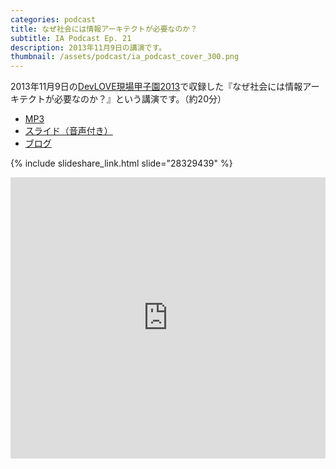 ```yaml
---
categories: podcast
title: なぜ社会には情報アーキテクトが必要なのか？
subtitle: IA Podcast Ep. 21
description: 2013年11月9日の講演です。
thumbnail: /assets/podcast/ia_podcast_cover_300.png
---
```


2013年11月9日の[DevLOVE現場甲子園2013](http://devlove.doorkeeper.jp/events/5464)で収録した『なぜ社会には情報アーキテクトが必要なのか？』という講演です。（約20分）

- [MP3](http://static.ishibashihideto.net/podcast/ia_podcast_021.mp3)
- [スライド（音声付き）](http://www.slideshare.net/HidetoIshibashi/ss-28329439)
- [ブログ](http://ja.ishibashihideto.net/activity/2013/11/17/why-society-needs-ia.html)

{% include slideshare_link.html slide="28329439" %}

<iframe width="100%" height="450" scrolling="no" frameborder="no" src="https://w.soundcloud.com/player/?url=https%3A//api.soundcloud.com/tracks/283582984&amp;auto_play=false&amp;hide_related=false&amp;show_comments=true&amp;show_user=true&amp;show_reposts=false&amp;visual=true"></iframe>
